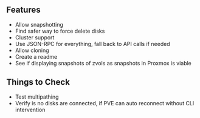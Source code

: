## Features
- Allow snapshotting
- Find safer way to force delete disks
- Cluster support
- Use JSON-RPC for everything, fall back to API calls if needed
- Allow cloning
- Create a readme
- See if displaying snapshots of zvols as snapshots in Proxmox is viable

## Things to Check
- Test multipathing
- Verify is no disks are connected, if PVE can auto reconnect without CLI intervention
